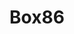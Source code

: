 ---
description: "Box86 allows to run 32bits x86 applications on ARM devices.\r\n\r\n\
  Playing linux games, like WorldOfGoo, FTL or Unreal Tournament 2004 on a RaspberryPI\
  \ 4 or other SBC, becomes possible with Box86. Using Wine is also supported, opening\
  \ a lot more possibilities and enhancing the compatibility of ARM board.\r\nYou\
  \ are not limited on games with box86, and you can use it to run Zoom linux client,\
  \ or setup a Teamspeak or Game Server.\r\n\r\nBox86 combine a fast Dynarec that\
  \ converts on the fly x86 code to ARM code, with native library wrapping to avoid\
  \ emulating frequently used functions and to be able to use box86 super easily:\
  \ no need for a full x86 chroot system, most used libraries are the native versions."
layout: stand
logo: stands/box86_-_linux_userspace_x86_emulator/logo.png
new_this_year: "Box86 is targeted towards 32bits. While compatibility and speed can\
  \ be improved, the support of 16bits code (for Wine) is probably the last missing\
  \ feature for box86.\r\nAfter that, Box64 will be targeted toward 64bits apps. It\
  \ will be a different application, and will allow similar principles with native\
  \ use of ARM64 native libs directly on x86_64 linux apps."
showcase: Discover new possibilties for your RaspberryPI 4 and all other ARM SBC with
  Box86. Playing FTL or Into the Breach, Unreal Tournament 99 or 2004, or racing a
  few laps on Flatout (to name just a few) becomes possible on a small SBC.
themes:
- Gaming
title: Box86
website: https://ptitseb.github.io/box86/
---